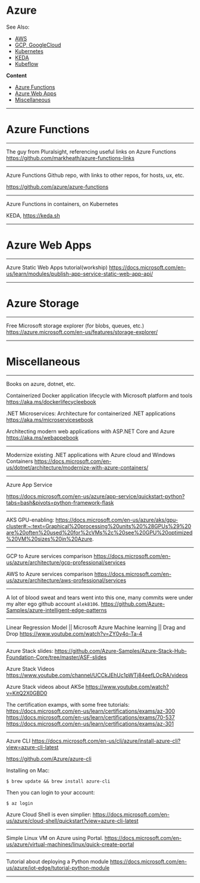 # Azure

See Also:

  - [AWS](AWS.md)
  - [GCP, GoogleCloud](GoogleCloud.md)
  - [Kubernetes](Kubernetes.md)
  - [KEDA](KEDA.md)
  - [Kubeflow](Kubeflow.md)

**Content**

- [Azure Functions](#Azure-Functions)
- [Azure Web Apps](#Azure-Web-Apps)
- [Miscellaneous](#Miscellaneous)

---

# Azure Functions

---

The guy from Pluralsight, referencing useful links on Azure Functions
https://github.com/markheath/azure-functions-links

---

Azure Functions Github repo, with links to other repos, for hosts, ux, etc.

https://github.com/azure/azure-functions

---

Azure Functions in containers, on Kubernetes

KEDA, https://keda.sh

---

# Azure Web Apps

---

Azure Static Web Apps tutorial(workship)
https://docs.microsoft.com/en-us/learn/modules/publish-app-service-static-web-app-api/

---

# Azure Storage

---

Free Microsoft storage explorer (for blobs, queues, etc.)
https://azure.microsoft.com/en-us/features/storage-explorer/

---

# Miscellaneous

---

Books on azure, dotnet, etc.

Containerized Docker application lifecycle with Microsoft platform and tools
https://aka.ms/dockerlifecycleebook

.NET Microservices: Architecture for containerized .NET applications
https://aka.ms/microservicesebook

Architecting modern web applications with ASP.NET Core and Azure
https://aka.ms/webappebook

---

Modernize existing .NET applications with Azure cloud and Windows Containers
https://docs.microsoft.com/en-us/dotnet/architecture/modernize-with-azure-containers/

---

Azure App Service

https://docs.microsoft.com/en-us/azure/app-service/quickstart-python?tabs=bash&pivots=python-framework-flask

---

AKS GPU-enabling:
https://docs.microsoft.com/en-us/azure/aks/gpu-cluster#:~:text=Graphical%20processing%20units%20%28GPUs%29%20are%20often%20used%20for%2cVMs%2c%20see%20GPU%20optimized%20VM%20sizes%20in%20Azure.

---

GCP to Azure services comparison
https://docs.microsoft.com/en-us/azure/architecture/gcp-professional/services

AWS to Azure services comparison
https://docs.microsoft.com/en-us/azure/architecture/aws-professional/services

---

A lot of blood sweat and tears went into this one, many commits were under my alter ego github account `alek8106`.
https://github.com/Azure-Samples/azure-intelligent-edge-patterns

---

Linear Regression Model || Microsoft Azure Machine learning || Drag and Drop
https://www.youtube.com/watch?v=ZY0y4o-Ta-4

---

Azure Stack slides:
https://github.com/Azure-Samples/Azure-Stack-Hub-Foundation-Core/tree/master/ASF-slides

Azure Stack Videos
https://www.youtube.com/channel/UCCkJEhUc1pWTj84eefLOcRA/videos

Azure Stack videos about AKSe
https://www.youtube.com/watch?v=KitQ2X0GBD0

The certification examps, with some free tutorials:
https://docs.microsoft.com/en-us/learn/certifications/exams/az-300
https://docs.microsoft.com/en-us/learn/certifications/exams/70-537
https://docs.microsoft.com/en-us/learn/certifications/exams/az-301

---

Azure CLI
https://docs.microsoft.com/en-us/cli/azure/install-azure-cli?view=azure-cli-latest

https://github.com/Azure/azure-cli
    
Installing on Mac:

    $ brew update && brew install azure-cli
    
Then you can login to your account:

    $ az login    
    
Azure Cloud Shell is even simplier:
https://docs.microsoft.com/en-us/azure/cloud-shell/quickstart?view=azure-cli-latest

---

Simple Linux VM on Azure using Portal.
https://docs.microsoft.com/en-us/azure/virtual-machines/linux/quick-create-portal

---

Tutorial about deploying a Python module
https://docs.microsoft.com/en-us/azure/iot-edge/tutorial-python-module

---
